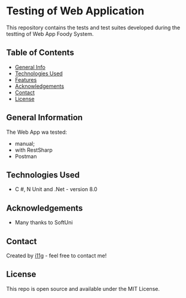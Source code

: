 # Testing of Web Application
This repository contains the tests and test suites developed during the testting of Web App Foody System. 

## Table of Contents
* [General Info](#general-information)
* [Technologies Used](#technologies-used)
* [Features](#features)
* [Acknowledgements](#acknowledgements)
* [Contact](#contact)
* [License](#license) 

## General Information
The Web App wa tested:
- manual;
- with RestSharp
- Postman
  
## Technologies Used
- C #, N Unit and .Net - version 8.0

## Acknowledgements

- Many thanks to SoftUni

## Contact
Created by [i11g](https://i11g.github.io/) - feel free to contact me!

## License 
This repo is open source and available under the MIT License. 
